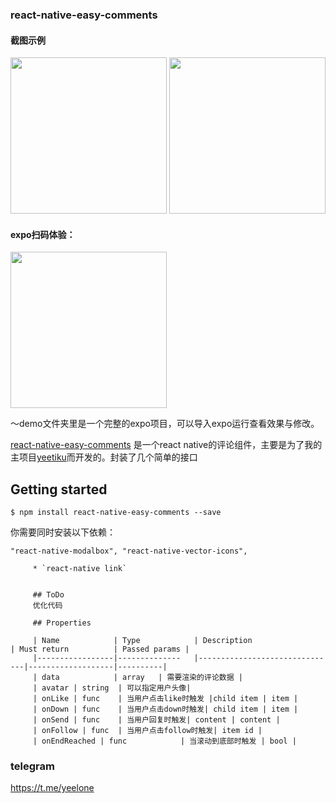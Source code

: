 ### react-native-easy-comments 

#### 截图示例
<img src="https://wx3.sinaimg.cn/mw690/6547935dgy1fp0fr9cnmij20u01hcgs1.jpg" width=250/>      <img src="https://wx1.sinaimg.cn/mw690/6547935dgy1fp0fr96uxcj20u01hcn27.jpg" width=250/>

#### expo扫码体验：
<img src="https://wx1.sinaimg.cn/mw690/6547935dgy1fp0fx9cnauj20dj0imdgf.jpg" width=250 />

～demo文件夹里是一个完整的expo项目，可以导入expo运行查看效果与修改。

[react-native-easy-comments](https://github.com/yeelone/react-native-easy-comments) 是一个react native的评论组件，主要是为了我的主项目[yeetiku](https://github.com/yeelone/yeetiku-mobile-rn)而开发的。封装了几个简单的接口

## Getting started
`$ npm install react-native-easy-comments --save`

你需要同时安装以下依赖：

`
     "react-native-modalbox",
         "react-native-vector-icons",
         `

         * `react-native link`


         ## ToDo
         优化代码

         ## Properties

         | Name            | Type            | Description                  | Must return          | Passed params |
         |-----------------|--------------   |-------------------------------|-------------------|----------|
         | data            | array   | 需要渲染的评论数据 |
         | avatar | string  | 可以指定用户头像|
         | onLike | func    | 当用户点击like时触发 |child item | item |
         | onDown | func    | 当用户点击down时触发| child item | item |
         | onSend | func    | 当用户回复时触发| content | content |
         | onFollow | func  | 当用户点击follow时触发| item id |
         | onEndReached | func            | 当滚动到底部时触发 | bool |


### telegram 
https://t.me/yeelone
